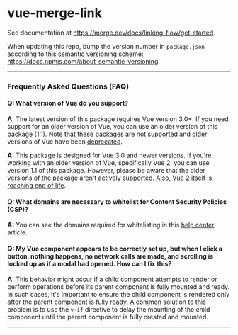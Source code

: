 # vue-merge-link

See documentation at https://merge.dev/docs/linking-flow/get-started.

When updating this repo, bump the version number in `package.json` according to this semantic versioning scheme: https://docs.npmjs.com/about-semantic-versioning

---

### Frequently Asked Questions (FAQ)

#### **Q: What version of Vue do you support?**
**A:** The latest version of this package requires Vue version 3.0+. If you need support for an older version of Vue, you can use an older version of this package (1.1). Note that these packages are not supported and older versions of Vue have been [deprecated](https://vuejs.org/about/faq.html#is-vue-2-still-supported).

**A:** This package is designed for Vue 3.0 and newer versions. If you're working with an older version of Vue, specifically Vue 2, you can use version 1.1 of this package. However, please be aware that the older versions of the package aren't actively supported. Also, Vue 2 itself is [reaching end of life](https://vuejs.org/about/faq.html#is-vue-2-still-supported).

#### **Q: What domains are necessary to whitelist for Content Security Policies (CSP)?**
**A:** You can see the domains required for whitelisting in this [help center](https://help.merge.dev/en/articles/5924787-using-content-security-policy-csp-with-merge) article. 

#### **Q: My Vue component appears to be correctly set up, but when I click a button, nothing happens, no network calls are made, and scrolling is locked up as if a modal had opened. How can I fix this?**
**A:** This behavior might occur if a child component attempts to render or perform operations before its parent component is fully mounted and ready. In such cases, it's important to ensure the child component is rendered only after the parent component is fully ready.
A common solution to this problem is to use the `v-if` directive to delay the mounting of the child component until the parent component is fully created and mounted. 

---
